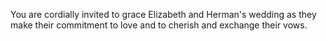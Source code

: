 You are cordially invited to grace Elizabeth and Herman's wedding as they make their commitment to love and to cherish and exchange their vows.
